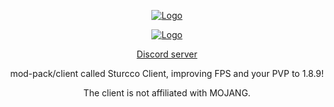 <!DOCTYPE html>
<html lang="pt-br">
<head>
<meta charset="utf-8">

<p align="center">
<a class="navbar-brand" href="https://github.com/NeturnProjects/Sturcco-Client" title="Página inicial">
<img alt="Logo" src="https://cdn.discordapp.com/attachments/1056020605327130736/1065385767414792325/logo1.png">
</a>

<p align="center">
<a class="navbar-brand" href="https://github.com/NeturnProjects/Sturcco-Client" title="Página inicial2">
<img alt="Logo" src="https://cdn.discordapp.com/attachments/1056020605327130736/1065383342188531763/logo.png">
</a>

<p align="center">
  <a href="https://discord.gg/kCTRqgr6mG">Discord server</a>
</p>

<p align="center">
mod-pack/client called Sturcco Client, improving FPS and your PVP to 1.8.9!

<p align="center">
The client is not affiliated with MOJANG.
